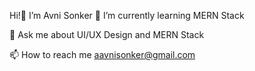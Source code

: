  Hi!👋 I’m Avni Sonker
🌱 I’m currently learning MERN Stack

💬 Ask me about UI/UX Design and MERN Stack

📫 How to reach me aavnisonker@gmail.com




<!---
avnisonker03/avnisonker03 is a ✨ special ✨ repository because its `README.md` (this file) appears on your GitHub profile.
You can click the Preview link to take a look at your changes.
--->
